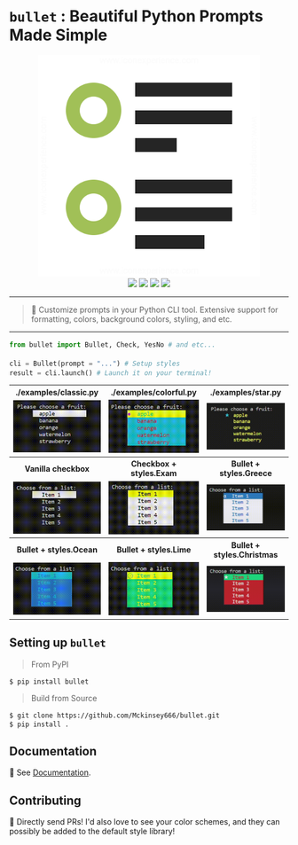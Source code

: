 # `bullet` : Beautiful Python Prompts Made Simple
<p align=center>
<img src="./assets/list.png" width="400"/>
<br>
<a target="_blank"><img src="https://img.shields.io/badge/platform-linux-lightgrey.svg"></a>
<a target="_blank" href="https://www.python.org/downloads/" title="Python version"><img src="https://img.shields.io/badge/python-%3E=_3.6-green.svg"></a>
<a target="_blank" href="https://opensource.org/licenses/MIT" title="License: MIT"><img src="https://img.shields.io/badge/License-MIT-blue.svg"></a>
<a target="_blank" href="http://makeapullrequest.com" title="PRs Welcome"><img src="https://img.shields.io/badge/PRs-welcome-brightgreen.svg"></a>
</p>

***
> 🎨 Customize prompts in your Python CLI tool. Extensive support for formatting, colors, background colors, styling, and etc.
***

```python
from bullet import Bullet, Check, YesNo # and etc...

cli = Bullet(prompt = "...") # Setup styles
result = cli.launch() # Launch it on your terminal!
```

<table>
    <tr>
        <th>./examples/classic.py</th>
        <th>./examples/colorful.py</th>
        <th>./examples/star.py</th>
    </tr>
    <tr>
        <td><img src="./assets/gifs/classic.gif" width="200"/></td>
        <td><img src="./assets/gifs/colorful.gif" width="200"/></td>
        <td><img src="./assets/gifs/star.gif" width="200"/></td>
    </tr>
    <tr>
        <th>Vanilla checkbox</th>
        <th>Checkbox + styles.Exam</th>
        <th>Bullet + styles.Greece</th>
    </tr>
    <tr>
        <td><img src="./assets/gifs/checkbox.gif" width="200"/></td>
        <td><img src="./assets/gifs/exam.gif" width="200"/></td>
        <td><img src="./assets/gifs/greece.gif" width="200"/></td>
    </tr>
    <tr>
        <th>Bullet + styles.Ocean</th>
        <th>Bullet + styles.Lime</th>
        <th>Bullet + styles.Christmas</th>
    </tr>
    <tr>
        <td><img src="./assets/gifs/ocean.gif" width="200"/></td>
        <td><img src="./assets/gifs/lime.gif" width="200"/></td>
        <td><img src="./assets/gifs/christmas.gif" width="200"/></td>
    </tr>
</table>

## Setting up `bullet`
> From PyPI
```shell
$ pip install bullet
```
> Build from Source
```shell
$ git clone https://github.com/Mckinsey666/bullet.git
$ pip install .
```
## Documentation
📖 See <a href="./DOCUMENTATION.md"> Documentation</a>.

## Contributing
🎉 Directly send PRs! I'd also love to see your color schemes, and they can possibly be added to the default style library!